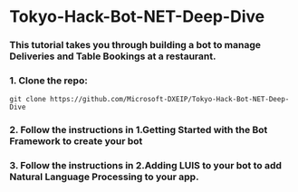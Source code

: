 # Tokyo-Hack-Bot-NET-Deep-Dive

### This tutorial takes you through building a bot to manage Deliveries and Table Bookings at a restaurant.

### 1. Clone the repo:
```
git clone https://github.com/Microsoft-DXEIP/Tokyo-Hack-Bot-NET-Deep-Dive
```
### 2. Follow the instructions in **1.Getting Started with the Bot Framework** to create your bot
### 3. Follow the instructions in **2.Adding LUIS to your bot** to add Natural Language Processing to your app.


